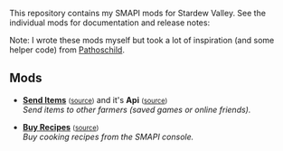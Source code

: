 This repository contains my SMAPI mods for Stardew Valley. See the individual mods for
documentation and release notes:

Note: I wrote these mods myself but took a lot of inspiration (and some helper code) from [Pathoschild](https://github.com/Pathoschild).

## Mods
* **[Send Items](http://www.nexusmods.com/stardewvalley/mods/1087)** <small>([source](SendItems))</small> and it's **Api** <small>([source](SendItemsApi))</small>  
  _Send items to other farmers (saved games or online friends)._

* **[Buy Recipes](http://www.nexusmods.com/stardewvalley/mods/1126)** <small>([source](BuyRecipes))</small>  
  _Buy cooking recipes from the SMAPI console._
